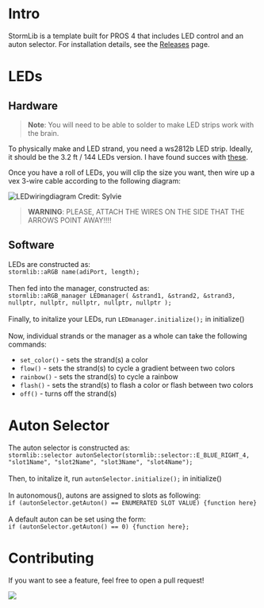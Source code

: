 # Intro
StormLib is a template built for PROS 4 that includes LED control and an auton selector. For installation details, see the [Releases](https://github.com/ItzSt0rmz/StormLib/releases) page.

# LEDs

## Hardware
> **Note**: You will need to be able to solder to make LED strips work with the brain.

To physically make and LED strand, you need a ws2812b LED strip. Ideally, it should be the 3.2 ft / 144 LEDs version. I have found succes with [these](https://www.amazon.com/LOAMLIN-WS2812B-Individually-Addressable-Waterproof/dp/B0BDS7NHQM/ref=sr_1_1_sspa?crid=3QMI9YVXRJ2PC&dib=eyJ2IjoiMSJ9.mlyNyKu8sW0HjM47ymHDzEoFGXABafTwodGXpzt9VwI-Lv8LFS2u9yhH3BhA2Iwf570mAY4Ekyexp1H5W5RJWK3aMbZSfJYFwXSIwvYHNLbljmZfGRvuHppLttSrjQ3SZqhybXdSesw3p_CfC1Ew92qXghKaDi4X59g48a-ebQAcGYDuKsucng5k_89eOIewr568RB15qNSmQ6VtADMjS9qBByOqL5m592_0AjCXj5ISq4WEAAtE1Nk9f57PaQEhKthh33rfUSNlL87D0NNGItlc_Pi_Z69DmE6U8X5mavQ.-1wO_W9skZxd1iY8jUoIQ9bATbgxqLLgguVxvFfZndg&dib_tag=se&keywords=ws2812b&qid=1728614690&sprefix=ws%2Caps%2C146&sr=8-1-spons&sp_csd=d2lkZ2V0TmFtZT1zcF9hdGY&th=1).

Once you have a roll of LEDs, you will clip the size you want, then wire up a vex 3-wire cable according to the following diagram:

![LEDwiringdiagram](https://github.com/user-attachments/assets/472b7a1e-f3a8-4127-a1ea-fa88f478a0f2)
Credit: Sylvie

> **WARNING**: PLEASE, ATTACH THE WIRES ON THE SIDE THAT THE ARROWS POINT AWAY!!!!

## Software
LEDs are constructed as: 
<br>
`stormlib::aRGB name(adiPort, length);`
<br>
<br>
Then fed into the manager, constructed as:
<br>
`stormlib::aRGB_manager LEDmanager(
	&strand1,
	&strand2,
	&strand3,
	nullptr,
	nullptr,
	nullptr,
	nullptr,
	nullptr
);`
<br>
<br>
Finally, to initalize your LEDs, run `LEDmanager.initialize();` in initialize()
<br>
<br>
Now, individual strands or the manager as a whole can take the following commands:
<br>
* `set_color()` - sets the strand(s) a color
* `flow()` - sets the strand(s) to cycle a gradient between two colors
* `rainbow()` - sets the strand(s) to cycle a rainbow
* `flash()` - sets the strand(s) to flash a color or flash between two colors
* `off()` - turns off the strand(s)

# Auton Selector
The auton selector is constructed as:
<br>
`stormlib::selector autonSelector(stormlib::selector::E_BLUE_RIGHT_4, "slot1Name", "slot2Name", "slot3Name", "slot4Name");`
<br>
<br>
Then, to initalize it, run `autonSelector.initialize();` in initialize()
<br>
<br>
In autonomous(), autons are assigned to slots as following:
<br>
`if (autonSelector.getAuton() == ENUMERATED SLOT VALUE) {function here}`
<br>
<br>
A default auton can be set using the form:
<br>
`if (autonSelector.getAuton() == 0) {function here};`

# Contributing
If you want to see a feature, feel free to open a pull request!

<img src="https://img.shields.io/github/downloads/ItzSt0rmz/StormLib/total?style=for-the-badge">
